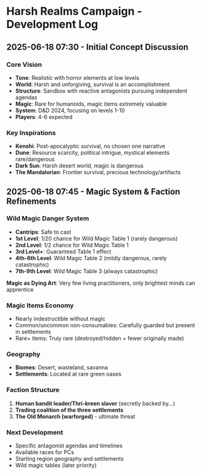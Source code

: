 # Harsh Realms Campaign - Development Log

## 2025-06-18 07:30 - Initial Concept Discussion

### Core Vision
- **Tone**: Realistic with horror elements at low levels
- **World**: Harsh and unforgiving, survival is an accomplishment
- **Structure**: Sandbox with reactive antagonists pursuing independent agendas
- **Magic**: Rare for humanoids, magic items extremely valuable
- **System**: D&D 2024, focusing on levels 1-10
- **Players**: 4-6 expected

### Key Inspirations
- **Kenshi**: Post-apocalyptic survival, no chosen one narrative
- **Dune**: Resource scarcity, political intrigue, mystical elements rare/dangerous
- **Dark Sun**: Harsh desert world, magic is dangerous
- **The Mandalorian**: Frontier survival, precious technology/artifacts

## 2025-06-18 07:45 - Magic System & Faction Refinements

### Wild Magic Danger System
- **Cantrips**: Safe to cast
- **1st Level**: 1/20 chance for Wild Magic Table 1 (rarely dangerous)
- **2nd Level**: 1/2 chance for Wild Magic Table 1
- **3rd Level+**: Guaranteed Table 1 effect
- **4th-6th Level**: Wild Magic Table 2 (mildly dangerous, rarely catastrophic)
- **7th-9th Level**: Wild Magic Table 3 (always catastrophic)

**Magic as Dying Art**: Very few living practitioners, only brightest minds can apprentice

### Magic Items Economy
- Nearly indestructible without magic
- Common/uncommon non-consumables: Carefully guarded but present in settlements
- Rare+ items: Truly rare (destroyed/hidden + fewer originally made)

### Geography
- **Biomes**: Desert, wasteland, savanna
- **Settlements**: Located at rare green oases

### Faction Structure
1. **Human bandit leader/Thri-kreen slaver** (secretly backed by...)
2. **Trading coalition of the three settlements**
3. **The Old Monarch (warforged)** - ultimate threat

### Next Development
- Specific antagonist agendas and timelines
- Available races for PCs
- Starting region geography and settlements
- Wild magic tables (later priority)
